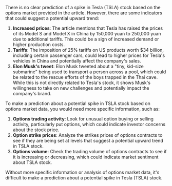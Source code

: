 There is no clear prediction of a spike in Tesla (TSLA) stock based on the options market provided in the article. However, there are some indicators that could suggest a potential upward trend:

1. **Increased prices**: The article mentions that Tesla has raised the prices of its Model S and Model X in China by 150,000 yuan to 250,000 yuan due to additional tariffs. This could be a sign of increased demand or higher production costs.
2. **Tariffs**: The imposition of 25% tariffs on US products worth $34 billion, including certain passenger cars, could lead to higher prices for Tesla's vehicles in China and potentially affect the company's sales.
3. **Elon Musk's tweet**: Elon Musk tweeted about a "tiny, kid-size submarine" being used to transport a person across a pool, which could be related to the rescue efforts of the boys trapped in the Thai cave. While this is not directly related to Tesla's stock, it shows Musk's willingness to take on new challenges and potentially impact the company's brand.

To make a prediction about a potential spike in TSLA stock based on options market data, you would need more specific information, such as:

1. **Options trading activity**: Look for unusual option buying or selling activity, particularly put options, which could indicate investor concerns about the stock price.
2. **Option strike prices**: Analyze the strikes prices of options contracts to see if they are being set at levels that suggest a potential upward trend in TSLA stock.
3. **Options volume**: Check the trading volume of options contracts to see if it is increasing or decreasing, which could indicate market sentiment about TSLA stock.

Without more specific information or analysis of options market data, it's difficult to make a prediction about a potential spike in Tesla (TSLA) stock.